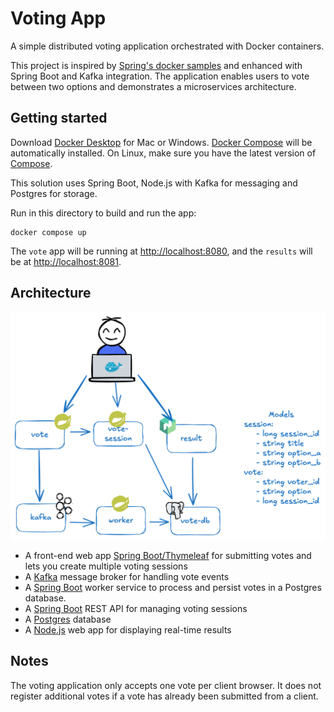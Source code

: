 # Voting App

A simple distributed voting application orchestrated with Docker containers.

This project is inspired by [Spring's docker samples](https://github.com/dockersamples/example-voting-app) and enhanced with Spring Boot and Kafka integration. The application enables users to vote between two options and demonstrates a microservices architecture.

## Getting started

Download [Docker Desktop](https://www.docker.com/products/docker-desktop) for Mac or Windows. [Docker Compose](https://docs.docker.com/compose) will be automatically installed. On Linux, make sure you have the latest version of [Compose](https://docs.docker.com/compose/install/).

This solution uses Spring Boot, Node.js with Kafka for messaging and Postgres for storage.

Run in this directory to build and run the app:

```shell
docker compose up
```

The `vote` app will be running at [http://localhost:8080](http://localhost:8080), and the `results` will be at [http://localhost:8081](http://localhost:8081).

## Architecture

![Architecture diagram](architecture.excalidraw.png)

* A front-end web app [Spring Boot/Thymeleaf](/vote) for submitting votes and lets you create multiple voting sessions
* A [Kafka](https://hub.docker.com/_/redis/) message broker for handling vote events
* A [Spring Boot](/worker/) worker service to process and persist votes in a Postgres database.
* A [Spring Boot](/vote-session) REST API for managing voting sessions
* A [Postgres](https://hub.docker.com/_/postgres/) database 
* A [Node.js](/result) web app for displaying real-time results

## Notes

The voting application only accepts one vote per client browser. It does not register additional votes if a vote has already been submitted from a client.
